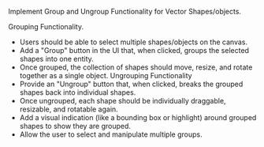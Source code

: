Implement Group and Ungroup Functionality for Vector Shapes/objects.

Grouping Functionality.
- Users should be able to select multiple shapes/objects on the canvas.
- Add a "Group" button in the UI that, when clicked, groups the selected
shapes into one entity.
- Once grouped, the collection of shapes should move, resize, and rotate
together as a single object.
Ungrouping Functionality
- Provide an "Ungroup" button that, when clicked, breaks the grouped shapes
back into individual shapes.
- Once ungrouped, each shape should be individually draggable, resizable, and
rotatable again.
- Add a visual indication (like a bounding box or highlight) around grouped
shapes to show they are grouped.
- Allow the user to select and manipulate multiple groups.
